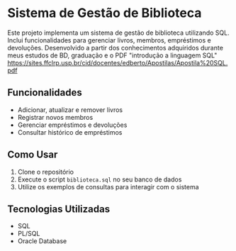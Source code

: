 # Sistema de Gestão de Biblioteca

Este projeto implementa um sistema de gestão de biblioteca utilizando SQL. Inclui funcionalidades para gerenciar livros, membros, empréstimos e devoluções. Desenvolvido a partir dos conhecimentos adquiridos durante meus estudos de BD, graduação e o PDF "introdução a linguagem SQL" <https://sites.ffclrp.usp.br/cid/docentes/edberto/Apostilas/Apostila%20SQL.pdf>

## Funcionalidades

- Adicionar, atualizar e remover livros
- Registrar novos membros
- Gerenciar empréstimos e devoluções
- Consultar histórico de empréstimos

## Como Usar

1. Clone o repositório
2. Execute o script `biblioteca.sql` no seu banco de dados
3. Utilize os exemplos de consultas para interagir com o sistema

## Tecnologias Utilizadas

- SQL
- PL/SQL
- Oracle Database
